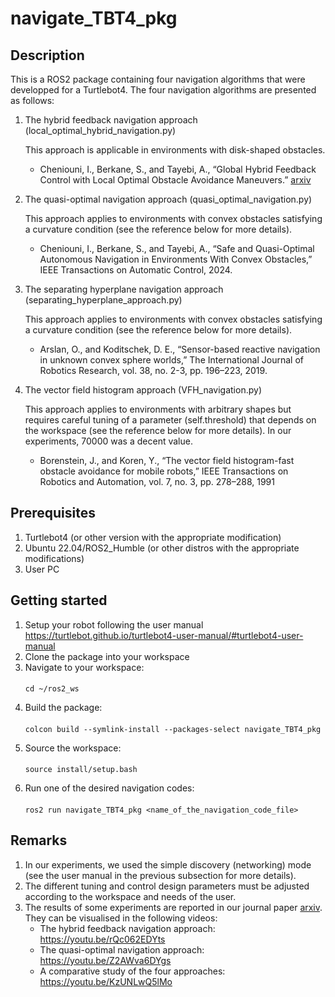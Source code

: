 # navigate_TBT4_pkg

## Description
This is a ROS2 package containing four navigation algorithms that were developped for a Turtlebot4. The four navigation algorithms are presented as follows:
1. The hybrid feedback navigation approach (local_optimal_hybrid_navigation.py)

   This approach is applicable in environments with disk-shaped obstacles.
   
   - Cheniouni, I., Berkane, S., and Tayebi, A., “Global Hybrid Feedback Control with Local Optimal Obstacle Avoidance Maneuvers.” [arxiv](https://arxiv.org/abs/2412.20320)
   
2. The quasi-optimal navigation approach (quasi_optimal_navigation.py)

   This approach applies to environments with convex obstacles satisfying a curvature condition (see the reference below for more details).
   
   - Cheniouni, I., Berkane, S., and Tayebi, A., “Safe and Quasi-Optimal Autonomous Navigation in Environments With Convex Obstacles,” IEEE Transactions on Automatic Control, 2024.
   
2. The separating hyperplane navigation approach (separating_hyperplane_approach.py)

   This approach applies to environments with convex obstacles satisfying a curvature condition (see the reference below for more details).
   
   - Arslan, O., and Koditschek, D. E., “Sensor-based reactive navigation in unknown convex sphere worlds,” The International Journal of Robotics Research, vol. 38, no. 2-3, pp. 196–223, 2019.
   
3. The vector field histogram approach (VFH_navigation.py)

   This approach applies to environments with arbitrary shapes but requires careful tuning of a parameter (self.threshold) that depends on the workspace (see the reference below for more details). In our experiments, 70000 was a decent value.
   
   - Borenstein, J., and Koren, Y., “The vector field histogram-fast obstacle avoidance for mobile robots,” IEEE Transactions on Robotics and Automation, vol. 7, no. 3, pp. 278–288, 1991  

## Prerequisites
1. Turtlebot4 (or other version with the appropriate modification)
2. Ubuntu 22.04/ROS2_Humble (or other distros with the appropriate modifications)
3. User PC

## Getting started
1. Setup your robot following the user manual https://turtlebot.github.io/turtlebot4-user-manual/#turtlebot4-user-manual
2. Clone the package into your workspace
3. Navigate to your workspace:
   ####
       cd ~/ros2_ws
   
5. Build the package:
   ####
       colcon build --symlink-install --packages-select navigate_TBT4_pkg
   
7. Source the workspace:
   ####
       source install/setup.bash
   
8. Run one of the desired navigation codes:
   ####
       ros2 run navigate_TBT4_pkg <name_of_the_navigation_code_file>

## Remarks
1. In our experiments, we used the simple discovery (networking) mode (see the user manual in the previous subsection for more details).
2. The different tuning and control design parameters must be adjusted according to the workspace and needs of the user.
3. The results of some experiments are reported in our journal paper [arxiv](https://arxiv.org/abs/2412.20320). They can be visualised in the following videos:
   - The hybrid feedback navigation approach: https://youtu.be/rQc062EDYts
   - The quasi-optimal navigation approach: https://youtu.be/Z2AWva6DYgs
   - A comparative study of the four approaches: https://youtu.be/KzUNLwQ5lMo
   



